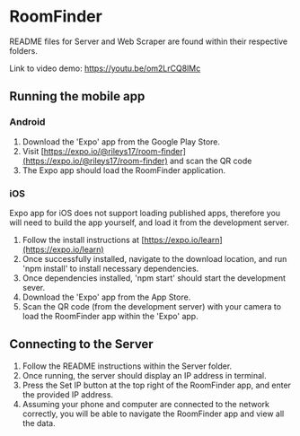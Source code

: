 # RoomFinder

README files for Server and Web Scraper are found within their respective folders.

Link to video demo: https://youtu.be/om2LrCQ8lMc

## Running the mobile app

### Android

 1. Download the 'Expo' app from the Google Play Store.
 2. Visit [https://expo.io/@rileys17/room-finder](https://expo.io/@rileys17/room-finder) and scan the QR code
 3. The Expo app should load the RoomFinder application.

### iOS

Expo app for iOS does not support loading published apps, therefore you will need to build the app yourself, and load it from the development server.

 1. Follow the install instructions at [https://expo.io/learn](https://expo.io/learn)
 2. Once successfully installed, navigate to the download location, and run 'npm install' to install necessary dependencies.
 3. Once dependencies installed, 'npm start' should start the development sever.
 4. Download the 'Expo' app from the App Store.
 5. Scan the QR code (from the development server) with your camera to load the RoomFinder app within the 'Expo' app.

## Connecting to the Server

 1. Follow the README instructions within the Server folder.
 2. Once running, the server should display an IP address in terminal.
 3. Press the Set IP button at the top right of the RoomFinder app, and enter the provided IP address.
 4. Assuming your phone and computer are connected to the network correctly, you will be able to navigate the RoomFinder app and view all the data.

